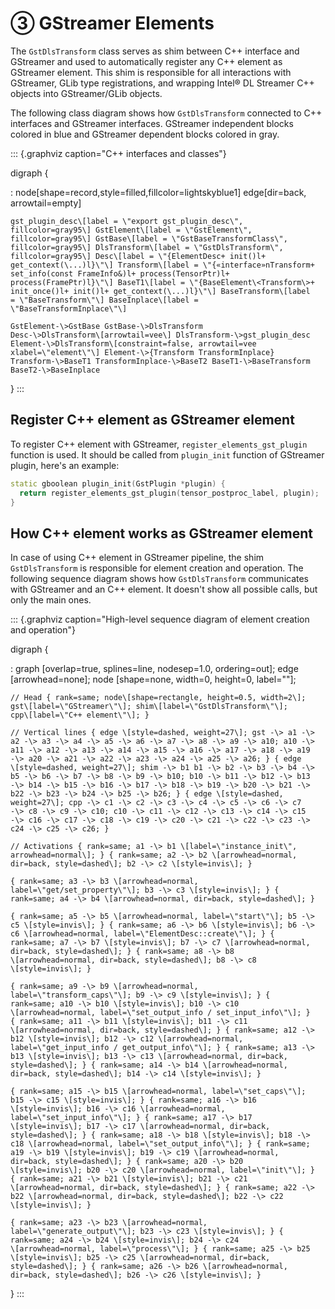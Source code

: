 # ③ GStreamer Elements

The `GstDlsTransform` class serves as shim between C++ interface and
GStreamer and used to automatically register any C++ element as
GStreamer element. This shim is responsible for all interactions with
GStreamer, GLib type registrations, and wrapping Intel® DL Streamer C++
objects into GStreamer/GLib objects.

The following class diagram shows how `GstDlsTransform` connected to C++
interfaces and GStreamer interfaces. GStreamer independent blocks
colored in blue and GStreamer dependent blocks colored in gray.

::: {.graphviz caption="C++ interfaces and classes"}

digraph {

:   node\[shape=record,style=filled,fillcolor=lightskyblue1\]
    edge\[dir=back, arrowtail=empty\]

    gst_plugin_desc\[label = \"export gst_plugin_desc\",
    fillcolor=gray95\] GstElement\[label = \"GstElement\",
    fillcolor=gray95\] GstBase\[label = \"GstBaseTransformClass\",
    fillcolor=gray95\] DlsTransform\[label = \"GstDlsTransform\",
    fillcolor=gray95\] Desc\[label = \"{ElementDesc+ init()l+
    get_context(\...)l}\"\] Transform\[label = \"{«interface»nTransform+
    set_info(const FrameInfo&)l+ process(TensorPtr)l+
    process(FramePtr)l}\"\] BaseT1\[label = \"{BaseElement\<Transform\>+
    init_once()l+ init()l+ get_context(\...)l}\"\] BaseTransform\[label
    = \"BaseTransform\"\] BaseInplace\[label =
    \"BaseTransformInplace\"\]

    GstElement-\>GstBase GstBase-\>DlsTransform
    Desc-\>DlsTransform\[arrowtail=vee\] DlsTransform-\>gst_plugin_desc
    Element-\>DlsTransform\[constraint=false, arrowtail=vee
    xlabel=\"element\"\] Element-\>{Transform TransformInplace}
    Transform-\>BaseT1 TransformInplace-\>BaseT2 BaseT1-\>BaseTransform
    BaseT2-\>BaseInplace

}
:::

## Register C++ element as GStreamer element

To register C++ element with GStreamer, `register_elements_gst_plugin`
function is used. It should be called from `plugin_init` function of
GStreamer plugin, here's an example:

``` cpp
static gboolean plugin_init(GstPlugin *plugin) {
  return register_elements_gst_plugin(tensor_postproc_label, plugin);
}
```

## How C++ element works as GStreamer element

In case of using C++ element in GStreamer pipeline, the shim
`GstDlsTransform` is responsible for element creation and operation. The
following sequence diagram shows how `GstDlsTransform` communicates with
GStreamer and an C++ element. It doesn't show all possible calls, but
only the main ones.

::: {.graphviz caption="High-level sequence diagram of element creation and operation"}

digraph {

:   graph \[overlap=true, splines=line, nodesep=1.0, ordering=out\];
    edge \[arrowhead=none\]; node \[shape=none, width=0, height=0,
    label=\"\"\];

    // Head { rank=same; node\[shape=rectangle, height=0.5, width=2\];
    gst\[label=\"GStreamer\"\]; shim\[label=\"GstDlsTransform\"\];
    cpp\[label=\"C++ element\"\]; }

    // Vertical lines { edge \[style=dashed, weight=27\]; gst -\> a1 -\>
    a2 -\> a3 -\> a4 -\> a5 -\> a6 -\> a7 -\> a8 -\> a9 -\> a10; a10 -\>
    a11 -\> a12 -\> a13 -\> a14 -\> a15 -\> a16 -\> a17 -\> a18 -\> a19
    -\> a20 -\> a21 -\> a22 -\> a23 -\> a24 -\> a25 -\> a26; } { edge
    \[style=dashed, weight=27\]; shim -\> b1 b1 -\> b2 -\> b3 -\> b4 -\>
    b5 -\> b6 -\> b7 -\> b8 -\> b9 -\> b10; b10 -\> b11 -\> b12 -\> b13
    -\> b14 -\> b15 -\> b16 -\> b17 -\> b18 -\> b19 -\> b20 -\> b21 -\>
    b22 -\> b23 -\> b24 -\> b25 -\> b26; } { edge \[style=dashed,
    weight=27\]; cpp -\> c1 -\> c2 -\> c3 -\> c4 -\> c5 -\> c6 -\> c7
    -\> c8 -\> c9 -\> c10; c10 -\> c11 -\> c12 -\> c13 -\> c14 -\> c15
    -\> c16 -\> c17 -\> c18 -\> c19 -\> c20 -\> c21 -\> c22 -\> c23 -\>
    c24 -\> c25 -\> c26; }

    // Activations { rank=same; a1 -\> b1 \[label=\"instance_init\",
    arrowhead=normal\]; } { rank=same; a2 -\> b2 \[arrowhead=normal,
    dir=back, style=dashed\]; b2 -\> c2 \[style=invis\]; }

    { rank=same; a3 -\> b3 \[arrowhead=normal,
    label=\"get/set_property\"\]; b3 -\> c3 \[style=invis\]; } {
    rank=same; a4 -\> b4 \[arrowhead=normal, dir=back, style=dashed\]; }

    { rank=same; a5 -\> b5 \[arrowhead=normal, label=\"start\"\]; b5 -\>
    c5 \[style=invis\]; } { rank=same; a6 -\> b6 \[style=invis\]; b6 -\>
    c6 \[arrowhead=normal, label=\"ElementDesc::create\"\]; } {
    rank=same; a7 -\> b7 \[style=invis\]; b7 -\> c7 \[arrowhead=normal,
    dir=back, style=dashed\]; } { rank=same; a8 -\> b8
    \[arrowhead=normal, dir=back, style=dashed\]; b8 -\> c8
    \[style=invis\]; }

    { rank=same; a9 -\> b9 \[arrowhead=normal,
    label=\"transform_caps\"\]; b9 -\> c9 \[style=invis\]; } {
    rank=same; a10 -\> b10 \[style=invis\]; b10 -\> c10
    \[arrowhead=normal, label=\"set_output_info / set_input_info\"\]; }
    { rank=same; a11 -\> b11 \[style=invis\]; b11 -\> c11
    \[arrowhead=normal, dir=back, style=dashed\]; } { rank=same; a12 -\>
    b12 \[style=invis\]; b12 -\> c12 \[arrowhead=normal,
    label=\"get_input_info / get_output_info\"\]; } { rank=same; a13 -\>
    b13 \[style=invis\]; b13 -\> c13 \[arrowhead=normal, dir=back,
    style=dashed\]; } { rank=same; a14 -\> b14 \[arrowhead=normal,
    dir=back, style=dashed\]; b14 -\> c14 \[style=invis\]; }

    { rank=same; a15 -\> b15 \[arrowhead=normal, label=\"set_caps\"\];
    b15 -\> c15 \[style=invis\]; } { rank=same; a16 -\> b16
    \[style=invis\]; b16 -\> c16 \[arrowhead=normal,
    label=\"set_input_info\"\]; } { rank=same; a17 -\> b17
    \[style=invis\]; b17 -\> c17 \[arrowhead=normal, dir=back,
    style=dashed\]; } { rank=same; a18 -\> b18 \[style=invis\]; b18 -\>
    c18 \[arrowhead=normal, label=\"set_output_info\"\]; } { rank=same;
    a19 -\> b19 \[style=invis\]; b19 -\> c19 \[arrowhead=normal,
    dir=back, style=dashed\]; } { rank=same; a20 -\> b20
    \[style=invis\]; b20 -\> c20 \[arrowhead=normal, label=\"init\"\]; }
    { rank=same; a21 -\> b21 \[style=invis\]; b21 -\> c21
    \[arrowhead=normal, dir=back, style=dashed\]; } { rank=same; a22 -\>
    b22 \[arrowhead=normal, dir=back, style=dashed\]; b22 -\> c22
    \[style=invis\]; }

    { rank=same; a23 -\> b23 \[arrowhead=normal,
    label=\"generate_output\"\]; b23 -\> c23 \[style=invis\]; } {
    rank=same; a24 -\> b24 \[style=invis\]; b24 -\> c24
    \[arrowhead=normal, label=\"process\"\]; } { rank=same; a25 -\> b25
    \[style=invis\]; b25 -\> c25 \[arrowhead=normal, dir=back,
    style=dashed\]; } { rank=same; a26 -\> b26 \[arrowhead=normal,
    dir=back, style=dashed\]; b26 -\> c26 \[style=invis\]; }

}
:::
